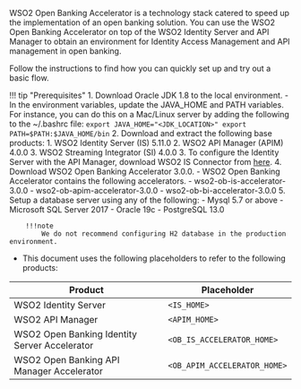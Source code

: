 WSO2 Open Banking Accelerator is a technology stack catered to speed up the implementation of an open banking solution. 
You can use the WSO2 Open Banking Accelerator on top of the WSO2 Identity Server and API Manager to obtain an environment 
for Identity Access Management and API management in open banking. 

Follow the instructions to find how you can quickly set up and try out a basic flow.

!!! tip "Prerequisites"
    1. Download Oracle JDK 1.8 to the local environment.
        - In the environment variables, update the JAVA_HOME and PATH variables. For instance, you can do this on a Mac/Linux server by adding the following to the ~/.bashrc file:
        ```
        export JAVA_HOME="<JDK_LOCATION>"
        export PATH=$PATH:$JAVA_HOME/bin
        ```
    2. Download and extract the following base products:
        1. WSO2 Identity Server (IS) 5.11.0 
        2. WSO2 API Manager (APIM) 4.0.0
        3. WSO2 Streaming Integrator (SI) 4.0.0
    3. To configure the Identity Server with the API Manager, download WSO2 IS Connector from
     [here](https://apim.docs.wso2.com/en/4.0.0/assets/attachments/administer/wso2is-extensions-1.2.10.zip).
    4. Download WSO2 Open Banking Accelerator 3.0.0.
        -  WSO2 Open Banking Accelerator contains the following accelerators.
            - wso2-ob-is-accelerator-3.0.0
            - wso2-ob-apim-accelerator-3.0.0
            - wso2-ob-bi-accelerator-3.0.0
    5. Setup a database server using any of the following:
         - Mysql 5.7 or above
         - Microsoft SQL Server 2017
         - Oracle 19c
         - PostgreSQL 13.0
         
        !!!note
            We do not recommend configuring H2 database in the production environment.

- This document uses the following placeholders to refer to the following products:
        
| Product | Placeholder |
|---------|---------    |
|WSO2 Identity Server|`<IS_HOME>`|
|WSO2 API Manager|`<APIM_HOME>`|
|WSO2 Open Banking Identity Server Accelerator|`<OB_IS_ACCELERATOR_HOME>`|
|WSO2 Open Banking API Manager Accelerator |`<OB_APIM_ACCELERATOR_HOME>`|
